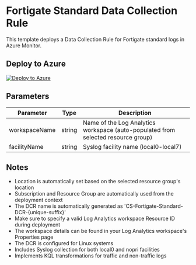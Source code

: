 # Fortigate Standard Data Collection Rule

This template deploys a Data Collection Rule for Fortigate standard logs in Azure Monitor.

## Deploy to Azure

[![Deploy to Azure](https://aka.ms/deploytoazurebutton)](https://portal.azure.com/#create/Microsoft.Template/uri/https%3A%2F%2Fraw.githubusercontent.com%2FJohnnyMonteleoneCS%2FCost-Effective-Data-Collection-Rules%2Fmain%2Fazuredeploy.json)

## Parameters

| Parameter | Type | Description |
|-----------|------|-------------|
| workspaceName | string | Name of the Log Analytics workspace (auto-populated from selected resource group) |
| facilityName | string | Syslog facility name (local0-local7) |

## Notes

- Location is automatically set based on the selected resource group's location
- Subscription and Resource Group are automatically used from the deployment context
- The DCR name is automatically generated as 'CS-Fortigate-Standard-DCR-{unique-suffix}'
- Make sure to specify a valid Log Analytics workspace Resource ID during deployment
- The workspace details can be found in your Log Analytics workspace's Properties page
- The DCR is configured for Linux systems
- Includes Syslog collection for both local0 and nopri facilities
- Implements KQL transformations for traffic and non-traffic logs
